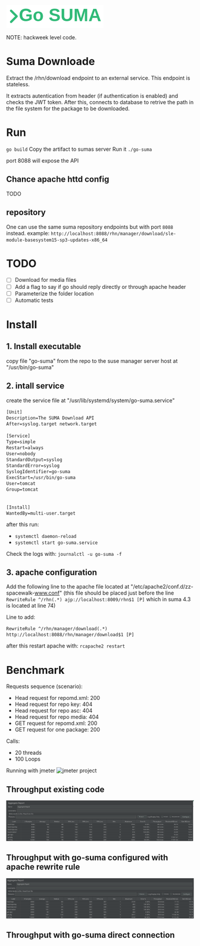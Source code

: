 ![logo](help/go-suma-logo.png)

NOTE: hackweek level code.

# Suma Downloade

Extract the /rhn/download endpoint to an external service.
This endpoint is stateless. 

It extracts autentication from header (if authentication is enabled) and checks the JWT token.
After this, connects to database to retrive the path in the file system for the package to be downloaded.


# Run
`go build`
Copy the artifact to sumas server
Run it `./go-suma`

port 8088 will expose the API

## Chance apache httd config

TODO

## repository

One can use the same suma repository endpoints but with port `8088` instead.
example: 
`http://localhost:8088/rhn/manager/download/sle-module-basesystem15-sp3-updates-x86_64`

# TODO
- [ ] Download for media files
- [ ] Add a flag to say if go should reply directly or through apache header
- [ ] Parameterize the folder location
- [ ] Automatic tests

# Install

## 1. Install executable

copy file "go-suma" from the repo to the suse manager server host at "/usr/bin/go-suma"

## 2. intall service

create the service file at "/usr/lib/systemd/system/go-suma.service"

```
[Unit]
Description=The SUMA Download API
After=syslog.target network.target

[Service]
Type=simple
Restart=always
User=nobody
StandardOutput=syslog
StandardError=syslog
SyslogIdentifier=go-suma
ExecStart=/usr/bin/go-suma
User=tomcat
Group=tomcat


[Install]
WantedBy=multi-user.target

```

after this run:
- `systemctl daemon-reload`
- `systemctl start go-suma.service`

Check the logs with: `journalctl -u go-suma -f`


## 3. apache configuration


Add the following line to the apache file located at "/etc/apache2/conf.d/zz-spacewalk-www.conf"
(this file should be placed just before the line `RewriteRule ^/rhn(.*) ajp://localhost:8009/rhn$1 [P]` which in suma 4.3 is located at line 74)

Line to add:

```
RewriteRule ^/rhn/manager/download(.*) http://localhost:8088/rhn/manager/download$1 [P]
```

after this restart apache with: `rcapache2 restart`


# Benchmark

Requests sequence (scenario):

- Head request for repomd.xml: 200
- Head request for repo key: 404
- Head request for repo asc: 404
- Head request for repo media: 404
- GET request for repomd.xml: 200
- GET request for one package: 200

Calls:
- 20 threads
- 100 Loops

Running with jmeter
![jmeter project](help/go-suma.jmx)

## Throughput existing code

![Throughput existing](help/benchmark_current.png)

## Throughput with go-suma configured with apache rewrite rule

![Throughput go-suma](help/benchmark-go-suma.png)

## Throughput with go-suma direct connection